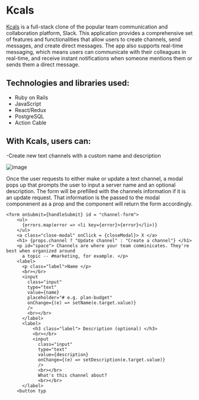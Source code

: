 # Kcals

[Kcals](https://kcals.onrender.com/) is a full-stack clone of the popular team communication and collaboration platform, Slack. This application provides a comprehensive set of features and functionalities that allow users to create channels, send messages, and create direct messages. The app also supports real-time messaging, which means users can communicate with their colleagues in real-time, and receive instant notifications when someone mentions them or sends them a direct message.


## Technologies and libraries used:

  - Ruby on Rails
  - JavaScript
  - React/Redux
  - PostgreSQL
  - Action Cable

## With Kcals, users can:

  -Create new text channels with a custom name and description
  
  ![image](https://user-images.githubusercontent.com/30753677/233995448-31456909-e16d-47c1-be7e-4ad0a747bb26.png)
  
   
  Once the user requests to either make or update a text channel, a modal pops up that prompts the user to input a server name and an optional description. The form will be prefilled with the channels information if it is an update request. That information is the passed to the modal componenent as a prop and the component will return the form accordingly.
  
  ```
  <form onSubmit={handleSubmit} id = "channel-form">
      <ul>
        {errors.map(error => <li key={error}>{error}</li>)}
      </ul>
      <a class="close-modal" onClick = {closeModal}> X </a>
      <h1> {props.channel ? "Update channel" : "Create a channel"} </h1>
      <p id="space"> Channels are where your team comminicates. They're best when organized around
        a topic -- #marketing, for example. </p>
      <label>
        <p class="label">Name </p>
        <br></br>
        <input
          class="input"
          type="text"
          value={name}
          placeholder="# e.g. plan-budget"
          onChange={(e) => setName(e.target.value)}
          />
          <br></br>
        </label>
        <label>
            <h3 class="label"> Description (optional) </h3>
            <br></br>
            <input
              class="input"
              type="text"
              value={description}
              onChange={(e) => setDescription(e.target.value)}
              />
              <br></br>
              What's this channel about?
              <br></br>
        </label>
      <button typ
  ```
